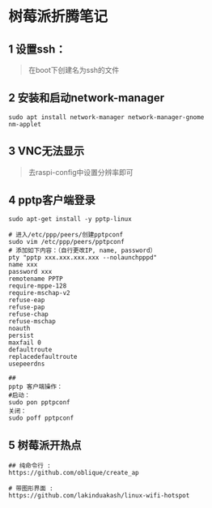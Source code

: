 # 树莓派折腾笔记

## 1 设置ssh：

> 在boot下创建名为ssh的文件

## 2 安装和启动network-manager

```shell
sudo apt install network-manager network-manager-gnome
nm-applet 
```

## 3 VNC无法显示

> 去raspi-config中设置分辨率即可

## 4 pptp客户端登录

```shell
sudo apt-get install -y pptp-linux

# 进入/etc/ppp/peers/创建pptpconf
sudo vim /etc/ppp/peers/pptpconf
# 添加如下内容：（自行更改IP, name, password）
pty "pptp xxx.xxx.xxx.xxx --nolaunchpppd"
name xxx
password xxx
remotename PPTP
require-mppe-128
require-mschap-v2
refuse-eap
refuse-pap
refuse-chap
refuse-mschap
noauth
persist
maxfail 0
defaultroute
replacedefaultroute
usepeerdns

##
pptp 客户端操作： 
#启动：
sudo pon pptpconf 
关闭：
sudo poff pptpconf
```

## 5 树莓派开热点

```shell
## 纯命令行 : 
https://github.com/oblique/create_ap

# 带图形界面 :
https://github.com/lakinduakash/linux-wifi-hotspot
```

